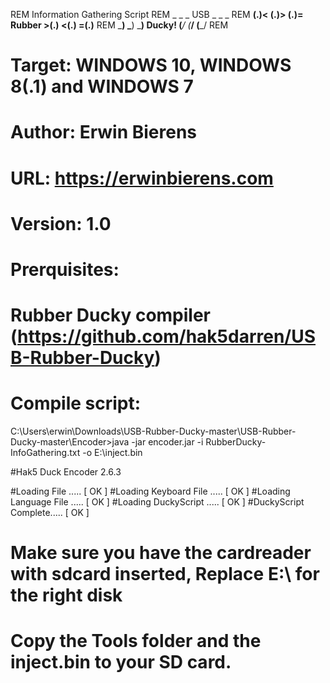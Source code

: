 REM		Information Gathering Script
REM      _      _      _      USB       _      _      _
REM   __(.)< __(.)> __(.)=   Rubber   >(.)__ <(.)__ =(.)__
REM   \___)  \___)  \___)    Ducky!    (___/  (___/  (___/ 
REM
# Target: 	WINDOWS 10, WINDOWS 8(.1) and WINDOWS 7
# Author: 	Erwin Bierens
# URL:		https://erwinbierens.com
# Version: 	1.0

# Prerquisites:
# Rubber Ducky compiler (https://github.com/hak5darren/USB-Rubber-Ducky)

# Compile script:
C:\Users\erwin\Downloads\USB-Rubber-Ducky-master\USB-Rubber-Ducky-master\Encoder>java -jar encoder.jar -i RubberDucky-InfoGathering.txt -o E:\inject.bin

#Hak5 Duck Encoder 2.6.3

#Loading File .....              [ OK ]
#Loading Keyboard File .....     [ OK ]
#Loading Language File .....     [ OK ]
#Loading DuckyScript .....       [ OK ]
#DuckyScript Complete.....       [ OK ]

# Make sure you have the cardreader with sdcard inserted, Replace E:\ for the right disk

# Copy the Tools folder and the inject.bin to your SD card. 
